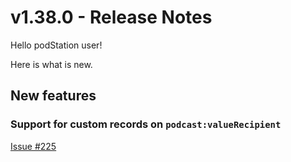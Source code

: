 # v1.38.0 - Release Notes

Hello podStation user!

Here is what is new.

## New features

### Support for custom records on `podcast:valueRecipient`

[Issue #225](https://github.com/podStation/podStation/issues/225)